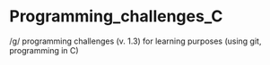 # Programming_challenges_C
/g/ programming challenges (v. 1.3) for learning purposes (using git, programming in C)
